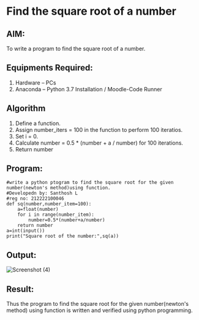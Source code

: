 # Find the square root of a number

## AIM:
To write a program to find the square root of a number.

## Equipments Required:
1. Hardware – PCs
2. Anaconda – Python 3.7 Installation / Moodle-Code Runner

## Algorithm
1. Define a function.
2. Assign number_iters = 100 in the function to perform 100 iteratios.
3. Set i = 0.
4. Calculate  number = 0.5 * (number + a / number) for 100 iterations.
5. Return number

## Program:
```
#write a python ptogram to find the square root for the given number(newton's method)using function.
#Developedn by: Santhosh L
#reg no: 212222100046
def sq(number,number_item=100):
    a=float(number)
    for i in range(number_item):
        number=0.5*(number+a/number)
    return number
a=int(input())
print("Square root of the number:",sq(a))
```

## Output:
![Screenshot (4)](https://github.com/sandy29l/Square-root-of-a-number/assets/123359969/b600e66b-d6fd-4711-9ea6-1f3c256e4a40)

## Result:
Thus the program to find the square root for the given number(newton's method) using function is written and verified using python programming.
